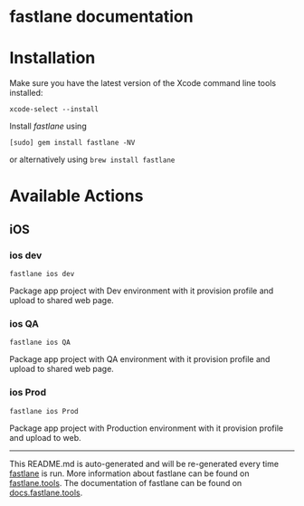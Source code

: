 fastlane documentation
================
# Installation

Make sure you have the latest version of the Xcode command line tools installed:

```
xcode-select --install
```

Install _fastlane_ using
```
[sudo] gem install fastlane -NV
```
or alternatively using `brew install fastlane`

# Available Actions
## iOS
### ios dev
```
fastlane ios dev
```
Package app project with Dev environment with it provision profile and upload to shared web page.
### ios QA
```
fastlane ios QA
```
Package app project with QA environment with it provision profile and upload to shared web page.
### ios Prod
```
fastlane ios Prod
```
Package app project with Production environment with it provision profile and upload to web.

----

This README.md is auto-generated and will be re-generated every time [fastlane](https://fastlane.tools) is run.
More information about fastlane can be found on [fastlane.tools](https://fastlane.tools).
The documentation of fastlane can be found on [docs.fastlane.tools](https://docs.fastlane.tools).
